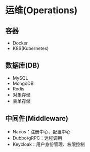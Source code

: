 # 运维(Operations)

## 容器
- Docker
- K8S(Kubernetes)

## 数据库(DB)
- MySQL
- MongoDB
- Redis
- 对象存储
- 表单存储

## 中间件(Middleware)
- Nacos：注册中心、配置中心
- Dubbo/gRPC：远程调用
- Keycloak：用户身份管理、权限控制

